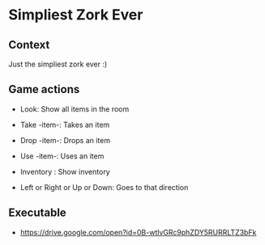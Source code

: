 # Simpliest Zork Ever

## Context

Just the simpliest zork ever :)

## Game actions

- Look: Show all items in the room

- Take -item-: Takes an item
  
- Drop -item-: Drops an item
  
- Use -item-: Uses an item
  
- Inventory : Show inventory

- Left or Right or Up or Down: Goes to that direction

## Executable

- https://drive.google.com/open?id=0B-wtlvGRc9phZDY5RURRLTZ3bFk
